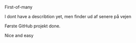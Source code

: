 First-of-many



I dont have a describtion yet, men finder ud af senere på vejen



Første GitHub projekt done.



Nice and easy

